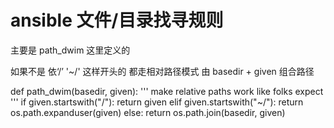 # ansible 文件/目录找寻规则

主要是  path_dwim 这里定义的

如果不是 依‘/’ '~/' 这样开头的  都走相对路径模式
由 basedir +  given  组合路径


def path_dwim(basedir, given):
    ''' make relative paths work like folks expect '''
    if given.startswith("/"):
        return given
    elif given.startswith("~/"):
        return os.path.expanduser(given)
    else:
        return os.path.join(basedir, given)